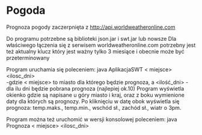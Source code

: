 # Pogoda
Prognoza pogody zaczerpnięta z http://api.worldweatheronline.com

Do programu potrzebne są biblioteki json.jar i swt.jar lub nowsze
Dla właściwego łączenia się z serwisem worldweatheronline.com potrzebny jest też aktualny klucz który jest ważny tylko 3 miesiące i obecnie może być przeterminowany

Program uruchamia się poleceniem: java AplikacjaSWT < miejsce> <ilosc_dni>        
-gdzie < miejsce> to miasto dla którego będzie prognoza, a <ilość_dni> - dla ilu dni będzie pobrana prognoza (najlepiej ok.10)
Program wyświetla okienko gdzie są napisane u góry miasto i kraj, oraz z boku wymienione daty dla których są prognozy. Po kliknięciu w datę obok wyświetla się prognoza: temp.maks., temp.min., wschód sł., zachód sł., wiatr o 3pm. 
  
Program można też uruchomić w wersji konsolowej poleceniem: java Prognoza < miejsce> <ilosc_dni>
